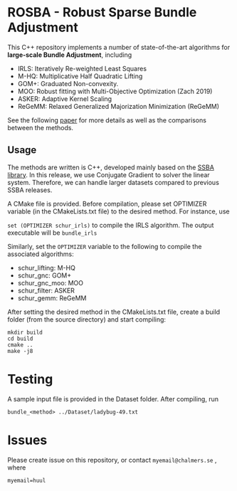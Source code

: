 # ROSBA - Robust Sparse Bundle Adjustment


This C++ repository implements a number of state-of-the-art algorithms for **large-scale Bundle Adjustment**, including 
- IRLS: Iteratively Re-weighted Least Squares
- M-HQ: Multiplicative Half Quadratic Lifting
- GOM+: Graduated Non-convexity.
- MOO:  Robust fitting with Multi-Objective Optimization (Zach 2019)
- ASKER: Adaptive Kernel Scaling
- ReGeMM: Relaxed Generalized Majorization Minimization (ReGeMM)

See the following [paper](https://www.researchgate.net/publication/349494643_Escaping_Poor_Local_Minima_in_Large_Scale_Robust_Estimation_Generalized_Majorization-Minimization_and_Filter_Methods) for more details as well as the comparisons between the methods.

## Usage
The methods are written is C++, developed mainly based on the [SSBA library](https://github.com/chzach/SSBA). In this release, we use Conjugate Gradient to solver the linear system. Therefore, we can handle larger datasets compared to previous SSBA releases.

A CMake file is provided. Before compilation, please set OPTIMIZER variable (in the CMakeLists.txt file) to the desired method. For instance, use 

``` set (OPTIMIZER schur_irls) ```
to compile the IRLS algorithm. The output executable will be `bundle_irls`

Similarly, set the ``OPTIMIZER`` variable to the following to compile the associated algorithms:
- schur_lifting: M-HQ
- schur_gnc: GOM+
- schur_gnc_moo: MOO
- schur_filter: ASKER
- schur_gemm: ReGeMM

After setting the desired method in the CMakeLists.txt file, create a build folder (from the source directory) and start compiling:

``` 
mkdir build
cd build
cmake ..
make -j8
```


# Testing 
A sample input file is provided in the Dataset folder. After compiling, run

```
bundle_<method> ../Dataset/ladybug-49.txt
```

# Issues
Please create issue on this repository, or contact ```myemail@chalmers.se``` , where 
```
myemail=huul
```



